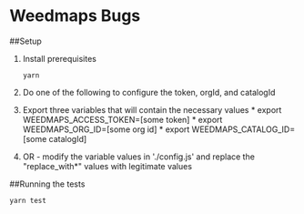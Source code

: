 # Weedmaps Bugs

##Setup

1. Install prerequisites

    ```
    yarn 
    ```
2. Do one of the following to configure the token, orgId, and catalogId

  1. Export three variables that will contain the necessary values
    * export WEEDMAPS_ACCESS_TOKEN=[some token]
    * export WEEDMAPS_ORG_ID=[some org id]
    * export WEEDMAPS_CATALOG_ID=[some catalogId]

  2. OR - modify the variable values in './config.js' and replace the "replace_with*" values with legitimate values

##Running the tests

```
yarn test
```


